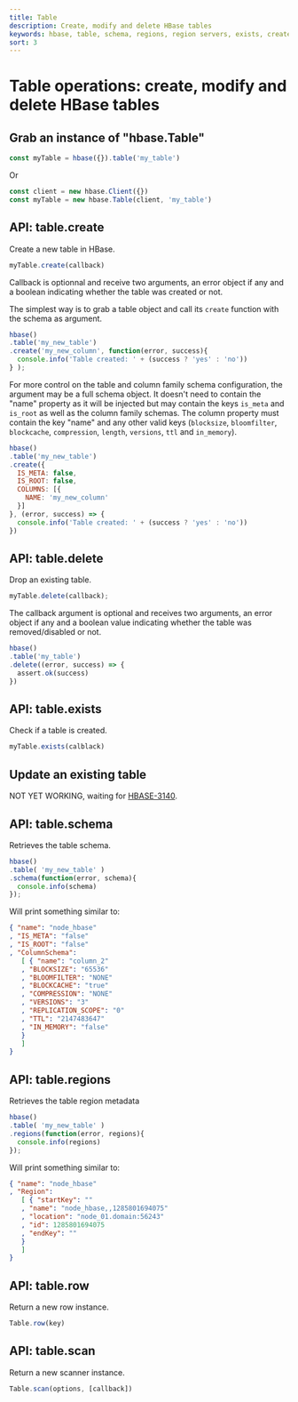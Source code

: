 ```yaml
---
title: Table
description: Create, modify and delete HBase tables
keywords: hbase, table, schema, regions, region servers, exists, create, delete 
sort: 3
---
```


# Table operations: create, modify and delete HBase tables

## Grab an instance of "hbase.Table"

```javascript
const myTable = hbase({}).table('my_table')
```

Or

```javascript
const client = new hbase.Client({})
const myTable = new hbase.Table(client, 'my_table')
```

## API: table.create

Create a new table in HBase.

```javascript
myTable.create(callback)
```

Callback is optionnal and receive two arguments, an error object if any and a boolean indicating whether the table was created or not.

The simplest way is to grab a table object and call its `create` function with the schema as argument.

```javascript
hbase()
.table('my_new_table')
.create('my_new_column', function(error, success){
  console.info('Table created: ' + (success ? 'yes' : 'no'))
} );
```

For more control on the table and column family schema configuration, the argument may be a full schema object. It doesn't need to contain the "name" property as it will be injected but may  contain the keys `is_meta` and `is_root` as well as the column family schemas. The column property must contain the key "name" and any other valid keys (`blocksize`, `bloomfilter`, `blockcache`, `compression`, `length`, `versions`, `ttl` and `in_memory`).

```javascript
hbase()
.table('my_new_table')
.create({
  IS_META: false,
  IS_ROOT: false,
  COLUMNS: [{
    NAME: 'my_new_column'
  }]
}, (error, success) => {
  console.info('Table created: ' + (success ? 'yes' : 'no'))
})
```

## API: table.delete

Drop an existing table.

```javascript
myTable.delete(callback);
```

The callback argument is optional and receives two arguments, an error object if any and a boolean value indicating whether the table was removed/disabled or not.

```javascript
hbase()
.table('my_table')
.delete((error, success) => {
  assert.ok(success)
})
```

## API: table.exists

Check if a table is created.

```javascript
myTable.exists(calblack)
```

## Update an existing table

NOT YET WORKING, waiting for [HBASE-3140](https://issues.apache.org/jira/browse/HBASE-3140).

## API: table.schema

Retrieves the table schema.

```javascript
hbase()
.table( 'my_new_table' )
.schema(function(error, schema){
  console.info(schema)
});
```

Will print something similar to:

```json
{ "name": "node_hbase"
, "IS_META": "false"
, "IS_ROOT": "false"
, "ColumnSchema":
   [ { "name": "column_2"
   , "BLOCKSIZE": "65536"
   , "BLOOMFILTER": "NONE"
   , "BLOCKCACHE": "true"
   , "COMPRESSION": "NONE"
   , "VERSIONS": "3"
   , "REPLICATION_SCOPE": "0"
   , "TTL": "2147483647"
   , "IN_MEMORY": "false"
   }
   ]
}
```

## API: table.regions

Retrieves the table region metadata

```javascript
hbase()
.table( 'my_new_table' )
.regions(function(error, regions){
  console.info(regions)
});
```

Will print something similar to:

```json
{ "name": "node_hbase"
, "Region": 
   [ { "startKey": ""
   , "name": "node_hbase,,1285801694075"
   , "location": "node_01.domain:56243"
   , "id": 1285801694075
   , "endKey": ""
   }
   ]
}
```

## API: table.row

Return a new row instance.

```javascript
Table.row(key)
```


## API: table.scan

Return a new scanner instance.

```javascript
Table.scan(options, [callback])
```

